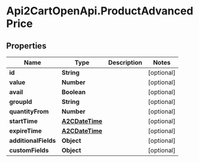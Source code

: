 # Api2CartOpenApi.ProductAdvancedPrice

## Properties

Name | Type | Description | Notes
------------ | ------------- | ------------- | -------------
**id** | **String** |  | [optional] 
**value** | **Number** |  | [optional] 
**avail** | **Boolean** |  | [optional] 
**groupId** | **String** |  | [optional] 
**quantityFrom** | **Number** |  | [optional] 
**startTime** | [**A2CDateTime**](A2CDateTime.md) |  | [optional] 
**expireTime** | [**A2CDateTime**](A2CDateTime.md) |  | [optional] 
**additionalFields** | **Object** |  | [optional] 
**customFields** | **Object** |  | [optional] 


